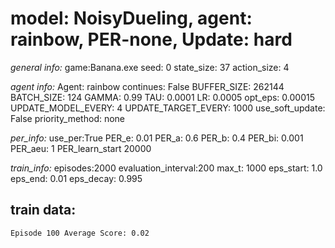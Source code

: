
# model: NoisyDueling, agent: rainbow, PER-none, Update: hard

*general info:*
	game:Banana.exe
	seed: 0
	state_size: 37
	action_size: 4

*agent info:*
	Agent: rainbow
	continues: False
	BUFFER_SIZE: 262144
	BATCH_SIZE: 124
	GAMMA: 0.99
	TAU: 0.0001
	LR: 0.0005
	opt_eps: 0.00015
	UPDATE_MODEL_EVERY: 4
	UPDATE_TARGET_EVERY: 1000
	use_soft_update: False
	priority_method: none

*per_info:*
	use_per:True
	PER_e: 0.01
	PER_a: 0.6
	PER_b: 0.4
	PER_bi: 0.001
	PER_aeu: 1
	PER_learn_start 20000

*train_info:*
	episodes:2000
	evaluation_interval:200
	max_t: 1000
	eps_start: 1.0
	eps_end: 0.01
	eps_decay: 0.995



## train data: 

	Episode 100	Average Score: 0.02
